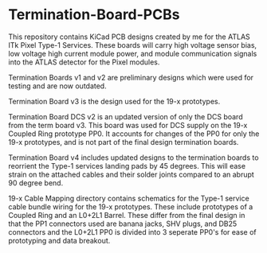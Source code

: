 # Termination-Board-PCBs
This repository contains KiCad PCB designs created by me for the ATLAS ITk Pixel Type-1 Services. These boards will carry high voltage sensor bias, low voltage high current module power, and module communication signals into the ATLAS detector for the Pixel modules.

Termination Boards v1 and v2 are preliminary designs which were used for testing and are now outdated.

Termination Board v3 is the design used for the 19-x prototypes.

Termination Board DCS v2 is an updated version of only the DCS board from the term board v3. This board was used for DCS supply on the 19-x Coupled Ring prototype PP0. It accounts for changes of the PP0 for only the 19-x prototypes, and is not part of the final design termination boards.

Termination Board v4 includes updated designs to the termination boards to reorrient the Type-1 services landing pads by 45 degrees. This will ease strain on the attached cables and their solder joints compared to an abrupt 90 degree bend.

19-x Cable Mapping directory contains schematics for the Type-1 service cable bundle wiring for the 19-x prototypes. These include prototypes of a Coupled Ring and an L0+2L1 Barrel. These differ from the final design in that the PP1 connectors used are banana jacks, SHV plugs, and DB25 connectors and the L0+2L1 PP0 is divided into 3 seperate PP0's for ease of prototyping and data breakout.
